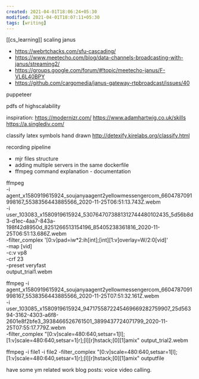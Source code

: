 ```yaml
---
created: 2021-04-01T18:06:24+05:30
modified: 2021-04-01T18:07:11+05:30
tags: [writing]
---
```

[[cs_learning]]
scaling janus
- https://webrtchacks.com/sfu-cascading/
- https://www.meetecho.com/blog/data-channels-broadcasting-with-janus/streaming2/
- https://groups.google.com/forum/#!topic/meetecho-janus/F-VL6L40BPY
- https://github.com/cargomedia/janus-gateway-rtpbroadcast/issues/40

puppeteer

pdfs of highscalability

inspiration: 
https://modernizr.com/
https://www.adamhartwig.co.uk/skills
https://a.singlediv.com/

classify latex symbols hand drawn
http://detexify.kirelabs.org/classify.html

recording pipeline
- mjr files structure
- adding multiple servers in the same dockerfile 
- ffmpeg command explanation - documentation

ffmpeg \
  -i agent_x1580919615924_soujanyaagent2yellowmessengercom_6604787091998167_5538356443885566_2020-11-25T06:51:13.743Z.webm \
  -i user_103083_x1580919615924_5307647073881312744480102435_5d56b8d3-d1ec-4aa7-843a-198f42d8950d_8251266513154196_85405238361816_2020-11-25T06:51:13.686Z.webm \
  -filter_complex '[0:v]pad=iw*2:ih[int];[int][1:v]overlay=W/2:0[vid]' \
  -map [vid] \
  -c:v vp8 \
  -crf 23 \
  -preset veryfast \
  output_trial1.webm
  
  ffmpeg  -i \
  agent_x1580919615924_soujanyaagent2yellowmessengercom_6604787091998167_5538356443885566_2020-11-25T07:51:32.161Z.webm \
  -i user_103085_x1580919615924_9471755872245469669282759907_25d56394-3162-4303-a6f8-2601e8f2bfe3_3938466526761501_3899437724071799_2020-11-25T07:55:17.779Z.webm \
            -filter_complex "[0:v]scale=480:640,setsar=1[l];[1:v]scale=480:640,setsar=1[r];[l][r]hstack;[0][1]amix" output_trial2.webm


ffmpeg  -i file1 -i file2 -filter_complex "[0:v]scale=480:640,setsar=1[l];[1:v]scale=480:640,setsar=1[r];[l][r]hstack;[0][1]amix" outputfile

have some ym related work blog posts: voice video calling.
